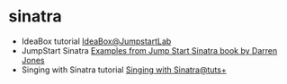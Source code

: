 sinatra
=======

* IdeaBox tutorial [IdeaBox@JumpstartLab](http://tutorials.jumpstartlab.com/projects/idea_box.html "IdeaBox tutorial")
* JumpStart Sinatra [Examples from Jump Start Sinatra book by Darren Jones](http://www.sitepoint.com/store/jump-start-sinatra/ "Jump STart Sinatra book")
* Singing with Sinatra tutorial [Singing with Sinatra@tuts+](http://code.tutsplus.com/series/singing-with-sinatra--net-19113 "Singing with Sinatra tutorial")
